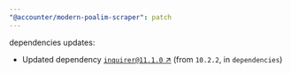 ```yaml
---
"@accounter/modern-poalim-scraper": patch
---
```

dependencies updates:
  - Updated dependency [`inquirer@11.1.0` ↗︎](https://www.npmjs.com/package/inquirer/v/11.1.0) (from `10.2.2`, in `dependencies`)
